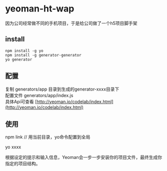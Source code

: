 
# yeoman-ht-wap
因为公司经常做不同的手机项目，于是给公司做了一个h5项目脚手架

install
------------
    npm install -g yo  
    npm install -g generator-generator
    yo generator
    
配置
------------
复制 generators/app 目录到生成的generator-xxxx目录下  
配置文件 generators/app/index.js  
具体Api可查看 [http://yeoman.io/codelab/index.html](http://yeoman.io/codelab/index.html)  

使用
------------
npm link // 用当前目录，yo命令配置到全局

yo xxxx

根据设定的提示和输入信息，Yeoman会一步一步安装你的项目文件，最终生成你指定的项目结构。
